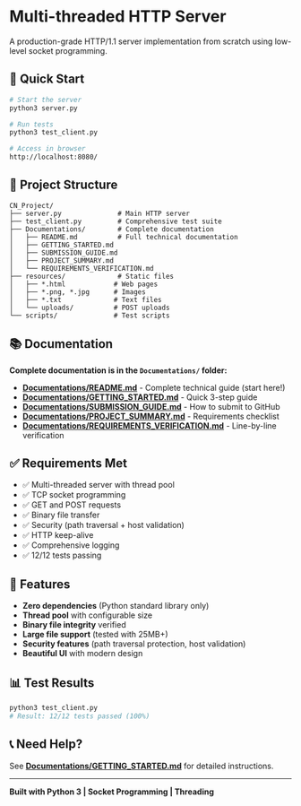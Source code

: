 # Multi-threaded HTTP Server

A production-grade HTTP/1.1 server implementation from scratch using low-level socket programming.

## 🚀 Quick Start

```bash
# Start the server
python3 server.py

# Run tests
python3 test_client.py

# Access in browser
http://localhost:8080/
```

## 📁 Project Structure

```
CN_Project/
├── server.py              # Main HTTP server
├── test_client.py         # Comprehensive test suite
├── Documentations/        # Complete documentation
│   ├── README.md          # Full technical documentation
│   ├── GETTING_STARTED.md
│   ├── SUBMISSION_GUIDE.md
│   ├── PROJECT_SUMMARY.md
│   └── REQUIREMENTS_VERIFICATION.md
├── resources/             # Static files
│   ├── *.html            # Web pages
│   ├── *.png, *.jpg      # Images
│   ├── *.txt             # Text files
│   └── uploads/          # POST uploads
└── scripts/              # Test scripts
```

## 📚 Documentation

**Complete documentation is in the `Documentations/` folder:**

- **[Documentations/README.md](Documentations/README.md)** - Complete technical guide (start here!)
- **[Documentations/GETTING_STARTED.md](Documentations/GETTING_STARTED.md)** - Quick 3-step guide
- **[Documentations/SUBMISSION_GUIDE.md](Documentations/SUBMISSION_GUIDE.md)** - How to submit to GitHub
- **[Documentations/PROJECT_SUMMARY.md](Documentations/PROJECT_SUMMARY.md)** - Requirements checklist
- **[Documentations/REQUIREMENTS_VERIFICATION.md](Documentations/REQUIREMENTS_VERIFICATION.md)** - Line-by-line verification

## ✅ Requirements Met

- ✅ Multi-threaded server with thread pool
- ✅ TCP socket programming
- ✅ GET and POST requests
- ✅ Binary file transfer
- ✅ Security (path traversal + host validation)
- ✅ HTTP keep-alive
- ✅ Comprehensive logging
- ✅ 12/12 tests passing

## 🎯 Features

- **Zero dependencies** (Python standard library only)
- **Thread pool** with configurable size
- **Binary file integrity** verified
- **Large file support** (tested with 25MB+)
- **Security features** (path traversal protection, host validation)
- **Beautiful UI** with modern design

## 📊 Test Results

```bash
python3 test_client.py
# Result: 12/12 tests passed (100%)
```

## 📞 Need Help?

See **[Documentations/GETTING_STARTED.md](Documentations/GETTING_STARTED.md)** for detailed instructions.

---

**Built with Python 3 | Socket Programming | Threading**

